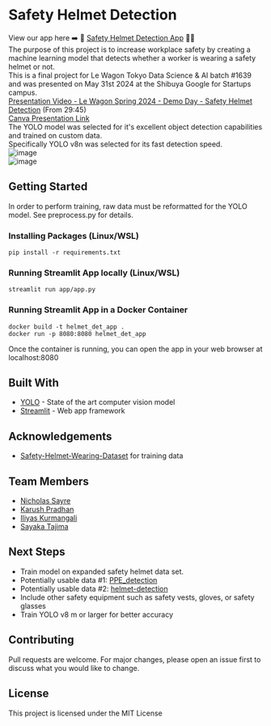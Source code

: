 # Safety Helmet Detection
View our app here ➡️ 👷 [Safety Helmet Detection App](https://helmet-det.streamlit.app/) 👷‍♀️
<br>
The purpose of this project is to increase workplace safety by creating a machine learning model that detects whether a worker is wearing a safety helmet or not.
<br>
This is a final project for Le Wagon Tokyo Data Science & AI batch #1639 and was presented on May 31st 2024 at the Shibuya Google for Startups campus.
<br>
[Presentation Video - Le Wagon Spring 2024 - Demo Day - Safety Helmet Detection](https://www.youtube.com/watch?v=CLhtyzqgObE) (From 29:45)
<br>
[Canva Presentation Link](https://helmet-detection.my.canva.site/)
<br>
The YOLO model was selected for it's excellent object detection capabilities and trained on custom data.
<br>
Specifically YOLO v8n was selected for its fast detection speed.
<br>
![image](https://github.com/Nsayre/helmet_det/assets/6730926/d4b6fad5-170d-4123-8be3-47d6f3e1f34c)
<br>
![image](https://github.com/Nsayre/helmet_det/assets/6730926/f48c1a9c-2ebd-491c-b639-5cffc8d23388)
## Getting Started
In order to perform training, raw data must be reformatted for the YOLO model. See preprocess.py for details.
### Installing Packages (Linux/WSL)
```
pip install -r requirements.txt
```
### Running Streamlit App locally (Linux/WSL)
```
streamlit run app/app.py
```
### Running Streamlit App in a Docker Container
```
docker build -t helmet_det_app .
docker run -p 8080:8080 helmet_det_app
```
Once the container is running, you can open the app in your web browser at localhost:8080
## Built With
- [YOLO](https://guides.rubyonrails.org/) - State of the art computer vision model
- [Streamlit](https://streamlit.io/) - Web app framework
## Acknowledgements
- [Safety-Helmet-Wearing-Dataset](https://github.com/njvisionpower/Safety-Helmet-Wearing-Dataset) for training data
## Team Members
- [Nicholas Sayre](https://www.linkedin.com/in/nicholas-sayre/)
- [Karush Pradhan](https://www.linkedin.com/in/karushpradhan/)
- [Iliyas Kurmangali](https://www.linkedin.com/in/iliyas-kurmangali-432273188/)
- [Sayaka Tajima](https://www.linkedin.com/in/sayaka-tajima/)
## Next Steps
- Train model on expanded safety helmet data set.
- Potentially usable data #1: [PPE_detection](https://github.com/ZijianWang-ZW/PPE_detection/tree/master)
- Potentially usable data #2: [helmet-detection](https://github.com/wujixiu/helmet-detection)
- Include other safety equipment such as safety vests, gloves, or safety glasses
- Train YOLO v8 m or larger for better accuracy
## Contributing
Pull requests are welcome. For major changes, please open an issue first to discuss what you would like to change.
## License
This project is licensed under the MIT License
